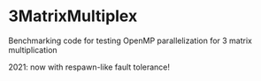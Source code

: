 # 3MatrixMultiplex

Benchmarking code for testing OpenMP parallelization for 3 matrix multiplication

2021: now with respawn-like fault tolerance!
